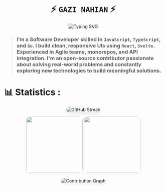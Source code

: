 <div align="center">
  
# ⚡ ` GAZI NAHIAN ` ⚡

<picture>
  <!-- Dark Mode -->
  <source media="(prefers-color-scheme: dark)" 
          srcset="https://readme-typing-svg.herokuapp.com?font=Fira+Code&weight=700&size=28&pause=1000&center=true&color=39D353&lines=Software+Developer;Open+Source+Contributor;Problem+Solver">
  <!-- Light Mode -->
  <img src="https://readme-typing-svg.herokuapp.com?font=Fira+Code&weight=700&size=28&pause=1000&center=true&color=2C9AB7&lines=Software+Developer;Open+Source+Contributor;Problem+Solver" alt="Typing SVG">
</picture>

</div>

>### I’m a Software Developer skilled in `JavaScript`, `TypeScript`, and `Go`. I build clean, responsive UIs using `React`, `Svelte`. Experienced in Agile teams, monorepos, and API integration. I'm an open-source contributor passionate about solving real-world problems and constantly exploring new technologies to build meaningful solutions.

# 📊 Statistics :

<div align="center">
  <!-- GitHub Streak -->
  <picture>
    <source media="(prefers-color-scheme: dark)" 
            srcset="https://github-readme-streak-stats.herokuapp.com?user=Gazi2050&theme=github-dark&hide_border=true&stroke=39D353&background=00000000"/>
    <img src="https://github-readme-streak-stats.herokuapp.com?user=Gazi2050&theme=default&hide_border=true&stroke=2C9AB7&background=00000000" alt="GitHub Streak" style="border-radius:12px; box-shadow:0px 4px 12px rgba(0,0,0,0.1);" />
  </picture>
</div>

<p align="center">
    <picture>
      <source media="(prefers-color-scheme: dark)" 
              srcset="https://github-readme-stats-sigma-five.vercel.app/api?username=Gazi2050&show_icons=true&count_private=true&hide_border=true&title_color=39D353&icon_color=39D353&text_color=c9d1d9&bg_color=00000000&ring_color=39D353&card_width=495"/>
      <img height="180em" src="https://github-readme-stats-sigma-five.vercel.app/api?username=Gazi2050&show_icons=true&count_private=true&hide_border=true&title_color=2C9AB7&icon_color=2C9AB7&text_color=2C9AB7&bg_color=00000000&ring_color=2C9AB7&card_width=495" style="border-radius:12px; box-shadow:0px 4px 12px rgba(0,0,0,0.05);"/>
    </picture>
    <picture>
      <source media="(prefers-color-scheme: dark)" 
              srcset="https://github-readme-stats-sigma-five.vercel.app/api/top-langs/?username=Gazi2050&layout=compact&hide_border=true&title_color=39D353&text_color=39D353&bg_color=00000000"/>
      <img height="180em" src="https://github-readme-stats-sigma-five.vercel.app/api/top-langs/?username=Gazi2050&layout=compact&hide_border=true&title_color=2C9AB7&text_color=2C9AB7" style="border-radius:12px; box-shadow:0px 4px 12px rgba(0,0,0,0.05);"/>
    </picture>
</p>

<div align="center">
  <!-- Contribution Graph -->
  <picture>
    <!-- Dark Mode -->
    <source media="(prefers-color-scheme: dark)" 
            srcset="https://github-readme-activity-graph.vercel.app/graph?username=Gazi2050&theme=github-compact&area=true&hide_border=true&custom_title=Contribution%20Graph&color=39D353&bg_color=00000000"/>
    <!-- Light Mode -->
    <img src="https://github-readme-activity-graph.vercel.app/graph?username=Gazi2050&theme=react-dark&area=true&hide_border=true&custom_title=Contribution%20Graph&bg_color=ffffff&color=2C9AB7&title_color=2C9AB7&line=2C9AB7&point=145C73&area_color=A0DDE6" alt="Contribution Graph" style="border-radius:12px; box-shadow:0px 4px 12px rgba(0,0,0,0.05);"/>
  </picture>
</div>
